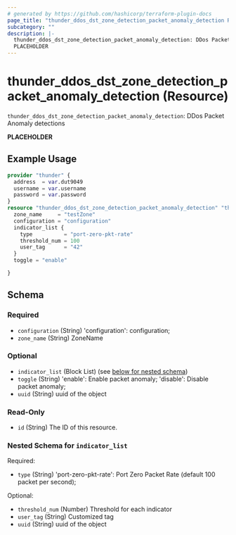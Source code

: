 ```yaml
---
# generated by https://github.com/hashicorp/terraform-plugin-docs
page_title: "thunder_ddos_dst_zone_detection_packet_anomaly_detection Resource - terraform-provider-thunder"
subcategory: ""
description: |-
  thunder_ddos_dst_zone_detection_packet_anomaly_detection: DDos Packet Anomaly detections
  PLACEHOLDER
---
```


# thunder_ddos_dst_zone_detection_packet_anomaly_detection (Resource)

`thunder_ddos_dst_zone_detection_packet_anomaly_detection`: DDos Packet Anomaly detections

__PLACEHOLDER__

## Example Usage

```terraform
provider "thunder" {
  address  = var.dut9049
  username = var.username
  password = var.password
}
resource "thunder_ddos_dst_zone_detection_packet_anomaly_detection" "thunder_ddos_dst_zone_detection_packet_anomaly_detection" {
  zone_name     = "testZone"
  configuration = "configuration"
  indicator_list {
    type          = "port-zero-pkt-rate"
    threshold_num = 100
    user_tag      = "42"
  }
  toggle = "enable"

}
```

<!-- schema generated by tfplugindocs -->
## Schema

### Required

- `configuration` (String) 'configuration': configuration;
- `zone_name` (String) ZoneName

### Optional

- `indicator_list` (Block List) (see [below for nested schema](#nestedblock--indicator_list))
- `toggle` (String) 'enable': Enable packet anomaly; 'disable': Disable packet anomaly;
- `uuid` (String) uuid of the object

### Read-Only

- `id` (String) The ID of this resource.

<a id="nestedblock--indicator_list"></a>
### Nested Schema for `indicator_list`

Required:

- `type` (String) 'port-zero-pkt-rate': Port Zero Packet Rate (default 100 packet per second);

Optional:

- `threshold_num` (Number) Threshold for each indicator
- `user_tag` (String) Customized tag
- `uuid` (String) uuid of the object


